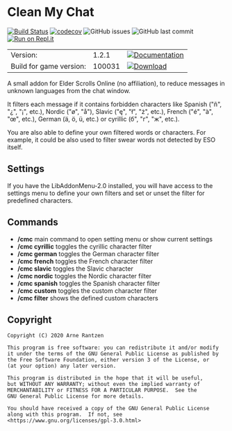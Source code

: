 # Clean My Chat
[![Build Status](https://travis-ci.org/Tyxz/Clean-My-Chat.svg?branch=master)](https://travis-ci.org/Tyxz/Clean-My-Chat)
[![codecov](https://codecov.io/gh/Tyxz/Clean-My-Chat/branch/master/graph/badge.svg)](https://codecov.io/gh/Tyxz/Clean-My-Chat)
![GitHub issues](https://img.shields.io/github/issues/Tyxz/Clean-My-Chat)
![GitHub last commit](https://img.shields.io/github/last-commit/Tyxz/Clean-My-Chat)
[![Run on Repl.it](https://repl.it/badge/github/Tyxz/Clean-My-Chat)](https://repl.it/github/Tyxz/Clean-My-Chat)

|   |   |   |
|---|---|---|
| Version: | 1.2.1 | [![Documentation](https://img.shields.io/website?label=%7C&up_color=important&up_message=documentation&url=https%3A%2F%2Ftyxz.github.io%2FClean-My-Chat%2F)](https://tyxz.github.io/Clean-My-Chat/) |  
| Build for game version: | 100031 | [![Download](https://img.shields.io/website?label=%7C&up_color=blue&up_message=download&url=http%3A%2F%2Fwww.esoui.com%2Fdownloads%2Finfo2544-CleanMyChat.html)](https://www.esoui.com/downloads/info2544-CleanMyChat.html) |

A small addon for Elder Scrolls Online (no affiliation), to reduce messages in unknown languages from the chat window.

It filters each message if it contains forbidden characters like Spanish ("ñ", "¿", "¡", etc.), Nordic ("ø", "å"), Slavic ("ę", "ł", "ż", etc.), French ("é", "à", "œ", etc.), German (ä, ö, ü, etc.) or cyrillic (б", "г", "ж", etc.).

You are also able to define your own filtered words or characters. For example, 
it could be also used to filter swear words not detected by ESO itself. 
## Settings
If you have the LibAddonMenu-2.0 installed, you will have access to the settings menu to define your own filters 
and set or unset the filter for predefined characters.
## Commands
- **/cmc** main command to open setting menu or show current settings
- **/cmc cyrillic** toggles the cyrillic character filter
- **/cmc german** toggles the German character filter
- **/cmc french** toggles the French character filter
- **/cmc slavic** toggles the Slavic character 
- **/cmc nordic** toggles the Nordic character filter
- **/cmc spanish** toggles the Spanish character filter
- **/cmc custom** toggles the custom character filter
- **/cmc filter** shows the defined custom characters

## Copyright
    Copyright (C) 2020 Arne Rantzen
    
    This program is free software: you can redistribute it and/or modify
    it under the terms of the GNU General Public License as published by
    the Free Software Foundation, either version 3 of the License, or
    (at your option) any later version.
    
    This program is distributed in the hope that it will be useful,
    but WITHOUT ANY WARRANTY; without even the implied warranty of
    MERCHANTABILITY or FITNESS FOR A PARTICULAR PURPOSE.  See the
    GNU General Public License for more details.
    
    You should have received a copy of the GNU General Public License
    along with this program.  If not, see <https://www.gnu.org/licenses/gpl-3.0.html>
